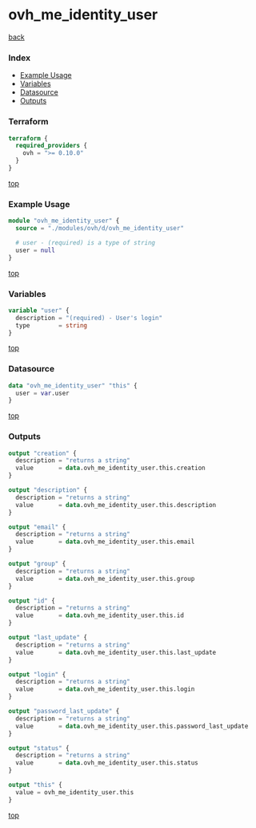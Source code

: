 # ovh_me_identity_user

[back](../ovh.md)

### Index

- [Example Usage](#example-usage)
- [Variables](#variables)
- [Datasource](#datasource)
- [Outputs](#outputs)

### Terraform

```terraform
terraform {
  required_providers {
    ovh = ">= 0.10.0"
  }
}
```

[top](#index)

### Example Usage

```terraform
module "ovh_me_identity_user" {
  source = "./modules/ovh/d/ovh_me_identity_user"

  # user - (required) is a type of string
  user = null
}
```

[top](#index)

### Variables

```terraform
variable "user" {
  description = "(required) - User's login"
  type        = string
}
```

[top](#index)

### Datasource

```terraform
data "ovh_me_identity_user" "this" {
  user = var.user
}
```

[top](#index)

### Outputs

```terraform
output "creation" {
  description = "returns a string"
  value       = data.ovh_me_identity_user.this.creation
}

output "description" {
  description = "returns a string"
  value       = data.ovh_me_identity_user.this.description
}

output "email" {
  description = "returns a string"
  value       = data.ovh_me_identity_user.this.email
}

output "group" {
  description = "returns a string"
  value       = data.ovh_me_identity_user.this.group
}

output "id" {
  description = "returns a string"
  value       = data.ovh_me_identity_user.this.id
}

output "last_update" {
  description = "returns a string"
  value       = data.ovh_me_identity_user.this.last_update
}

output "login" {
  description = "returns a string"
  value       = data.ovh_me_identity_user.this.login
}

output "password_last_update" {
  description = "returns a string"
  value       = data.ovh_me_identity_user.this.password_last_update
}

output "status" {
  description = "returns a string"
  value       = data.ovh_me_identity_user.this.status
}

output "this" {
  value = ovh_me_identity_user.this
}
```

[top](#index)